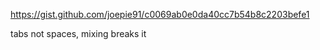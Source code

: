 https://gist.github.com/joepie91/c0069ab0e0da40cc7b54b8c2203befe1

tabs not spaces, mixing breaks it